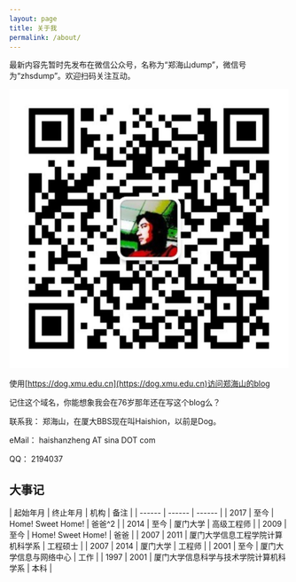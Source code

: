 ```yaml
---
layout: page
title: 关于我
permalink: /about/
---
```


最新内容先暂时先发布在微信公众号，名称为“郑海山dump”，微信号为“zhsdump”。欢迎扫码关注互动。

![](/images/zhsdump.jpg)

使用[https://dog.xmu.edu.cn](https://dog.xmu.edu.cn)访问郑海山的blog

记住这个域名，你能想象我会在76岁那年还在写这个blog么？

联系我： 郑海山，在厦大BBS现在叫Haishion，以前是Dog。

eMail： haishanzheng AT sina DOT com

QQ： 2194037


## 大事记

| 起始年月 | 终止年月 | 机构 | 备注 |
| ------   | ------   | ------ |
| 2017     | 至今     | Home! Sweet Home! | 爸爸^2 |
| 2014     | 至今     | 厦门大学 | 高级工程师 |
| 2009     | 至今     | Home! Sweet Home! | 爸爸 |
| 2007     | 2011     | 厦门大学信息工程学院计算机科学系 | 工程硕士 |
| 2007     | 2014     | 厦门大学 | 工程师 |
| 2001     | 至今     | 厦门大学信息与网络中心 | 工作 |
| 1997     | 2001     | 厦门大学信息科学与技术学院计算机科学系 | 本科 |



<style>

table {
  background: white;
  border-radius:3px;
  border-collapse: collapse;
  height: 320px;
  margin: auto;
  max-width: 600px;
  padding:5px;
  width: 100%;
  box-shadow: 0 5px 10px rgba(0, 0, 0, 0.1);
  animation: float 5s infinite;
}

th {
  color:#000000;;
  background:#2b2e34;
  border-bottom:4px solid #9ea7af;
  border-right: 1px solid #343a45;
  font-size:23px;
  font-weight: 100;
  padding:24px;
  text-align:left;
  text-shadow: 0 1px 1px rgba(0, 0, 0, 0.1);
  vertical-align:middle;
}

th:first-child {
  border-top-left-radius:3px;
}

th:last-child {
  border-top-right-radius:3px;
  border-right:none;
}
  
tr {
  border-top: 1px solid #C1C3D1;
  border-bottom-: 1px solid #C1C3D1;
  color:#666B85;
  font-size:16px;
  font-weight:normal;
  text-shadow: 0 1px 1px rgba(256, 256, 256, 0.1);
}

tr:hover td {
  background:#4E5066;
  color:#FFFFFF;
  border-top: 1px solid #22262e;
  border-bottom: 1px solid #22262e;
}

tr:first-child {
  border-top:none;
}

tr:last-child {
  border-bottom:none;
}

tr:nth-child(odd) td {
  background:#EBEBEB;
}

tr:nth-child(odd):hover td {
  background:#4E5066;
}

tr:last-child td:first-child {
  border-bottom-left-radius:3px;
}

tr:last-child td:last-child {
  border-bottom-right-radius:3px;
}

td {
  background:#FFFFFF;
  padding:20px;
  text-align:left;
  vertical-align:middle;
  font-weight:300;
  font-size:18px;
  text-shadow: -1px -1px 1px rgba(0, 0, 0, 0.1);
  border-right: 1px solid #C1C3D1;
}

td:last-child {
  border-right: 0px;
}

th.text-left {
  text-align: left;
}

th.text-center {
  text-align: center;
}

th.text-right {
  text-align: right;
}

td.text-left {
  text-align: left;
}

td.text-center {
  text-align: center;
}

td.text-right {
  text-align: right;
}

</style>

